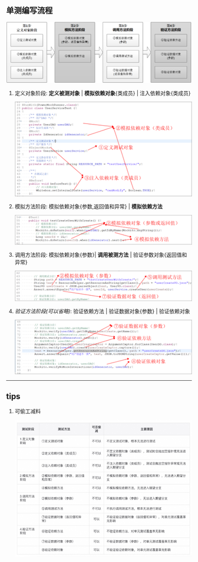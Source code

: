 ## 单测编写流程

![avatar](/static/image/test/junit-step.png)

1. 定义对象阶段: **定义被测对象** | **模拟依赖对象**{类成员} | 注入依赖对象{类成员}

   ![avatar](/static/image/test/junit-step-1-define-object.png)

2. 模拟方法阶段: 模拟依赖对象{参数,返回值和异常} | **模拟依赖方法**

   ![avatar](/static/image/test/junit-step-2-define-methodt.png)

3. 调用方法阶段: 模拟依赖对象{参数}| **调用被测方法** | 验证参数对象{返回值和异常}

   ![avatar](/static/image/test/junit-step-3-call-method.png)

4. _验证方法阶段(可以省略)_: 验证依赖方法 | 验证数据对象{参数} | 验证依赖对象

   ![avatar](/static/image/test/junit-step-4-verify-method.png)

---

## tips

1. 可偷工减料

   ![avatar](/static/image/test/junit-tip.png)
